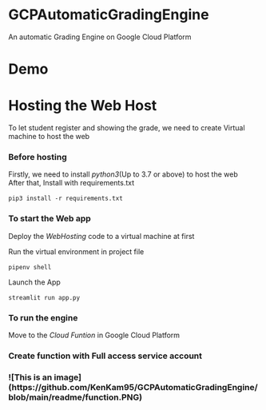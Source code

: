 # GCPAutomaticGradingEngine
An automatic Grading Engine on Google Cloud Platform
# Demo
# Hosting the Web Host
To let student register and showing the grade, we need to create Virtual machine to host the web
### Before hosting
Firstly, we need to install *python3*(Up to 3.7 or above) to host the web  
After that, Install with requirements.txt
```
pip3 install -r requirements.txt
```
### To start the Web app
Deploy the *WebHosting* code to a virtual machine at first

Run the virtual environment in project file
```
pipenv shell
```
Launch the App
```
streamlit run app.py
```

### To run the engine
Move to the *Cloud Funtion* in Google Cloud Platform
<h3>Create function with Full access service account<h3>
![This is an image](https://github.com/KenKam95/GCPAutomaticGradingEngine/blob/main/readme/function.PNG)
